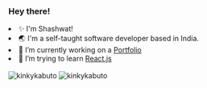 <h3> Hey there! </h3>
  <li> ✨ I'm Shashwat!
  <li> 🌏 I'm a self-taught software developer based in India. </li>
  <li> 🔭 I’m currently working on a <a href="#"> Portfolio </a> </li>
  <li> 🌱 I’m trying to learn <a href="https://reactjs.org"> React.js </a> </li>
</ul>
</br>
<img src="https://github-readme-stats.vercel.app/api?username=kinkykabuto&show_icons=true&locale=en&theme=tokyonight" alt="kinkykabuto" />
<img src="https://github-readme-streak-stats.herokuapp.com/?user=kinkykabuto&theme=tokyonight" alt="kinkykabuto" />

